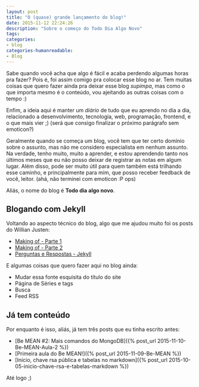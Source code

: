 ```yaml
---
layout: post
title: "O (quase) grande lançamento do blog!"
date: 2015-11-12 22:24:26
description: "Sobre o começo do Todo Dia Algo Novo"
tags:
categories:
- blog
categories-humanreadable:
- Blog
---
```


Sabe quando você acha que algo é fácil e acaba perdendo algumas horas pra fazer? Pois é, foi assim comigo pra colocar esse blog no ar. Tem muitas coisas que quero fazer ainda pra deixar esse blog *supimpa*, mas como o que importa mesmo é o conteúdo, vou ajeitando as outras coisas com o tempo :)

Enfim, a ideia aqui é manter um *diário* de tudo que eu aprendo no dia a dia, relacionado a desenvolvimento, tecnologia, web, programação, frontend, e o que mais vier ;) (será que consigo finalizar o próximo parágrafo sem emoticon?)

Geralmente quando se começa um blog, você tem que ter certo domínio sobre o assunto, mas não me considero especialista em nenhum assunto. Na verdade, tenho muito, muito a aprender, e estou aprendendo tanto nos últimos meses que eu não posso deixar de registrar as notas em algum lugar. Além disso, pode ser muito útil para quem também está trilhando esse caminho, e principalmente para mim, que posso receber feedback de você, leitor. (ahá, não terminei com emoticon :P ops)

Aliás, o nome do blog é **Todo dia algo novo**.

## Blogando com Jekyll

Voltando ao aspecto técnico do blog, algo que me ajudou muito foi os posts do Willian Justen:

- [Making of - Parte 1](http://willianjusten.com.br/making-of-parte-1/)
- [Making of - Parte 2](http://willianjusten.com.br/making-of-parte-2/)
- [Perguntas e Respostas - Jekyll](http://willianjusten.com.br/perguntas-e-respostas-jekyll/)

E algumas coisas que quero fazer aqui no blog ainda:

- Mudar essa fonte esquisita do título do site
- Página de Séries e tags
- Busca
- Feed RSS

## Já tem conteúdo

Por enquanto é isso, aliás, já tem três posts que eu tinha escrito antes:

- [Be MEAN #2: Mais comandos do MongoDB]({% post_url 2015-11-10-Be-MEAN-Aula-2 %})
- [Primeira aula do Be MEAN!]({% post_url 2015-11-09-Be-MEAN %})
- [Início, chave rsa pública e tabelas no markdown]({% post_url 2015-10-05-inicio-chave-rsa-e-tabelas-markdown %})

Até logo ;)
